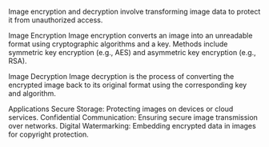 Image encryption and decryption involve transforming image data to protect it from unauthorized access.

Image Encryption
Image encryption converts an image into an unreadable format using cryptographic algorithms and a key. Methods include symmetric key encryption (e.g., AES) and asymmetric key encryption (e.g., RSA).

Image Decryption
Image decryption is the process of converting the encrypted image back to its original format using the corresponding key and algorithm.

Applications
Secure Storage: Protecting images on devices or cloud services.
Confidential Communication: Ensuring secure image transmission over networks.
Digital Watermarking: Embedding encrypted data in images for copyright protection.
